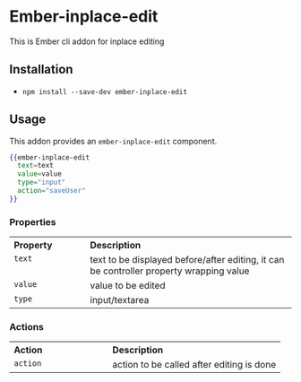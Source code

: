 # Ember-inplace-edit

This is Ember cli addon for inplace editing

## Installation

* `npm install --save-dev ember-inplace-edit`

## Usage
 This addon provides an `ember-inplace-edit` component.
 
```handlebars
{{ember-inplace-edit 
  text=text
  value=value
  type="input" 
  action="saveUser" 
}}
```

### Properties

<table width="100%">
  <tr>
  	<th valign="top" width="120px" align="left">Property</th>
  	<th valign="top" align="left">Description</th>
  </tr>
  <tr>
    <td valign="top"><code>text</code></td>
    <td valign="top">text to be displayed before/after editing, it can be controller property wrapping value</td>
  </tr>
  <tr>
    <td valign="top"><code>value</code></td>
    <td valign="top">value to be edited</td>
  </tr>
  <tr>
    <td valign="top"><code>type</code></td>
    <td valign="top">input/textarea</td>
  </tr>
</table>

### Actions

<table width="100%">
  <tr>
  	<th valign="top" width="160px" align="left">Action</th>
  	<th valign="top" align="left">Description</th>
  </tr>
  <tr>
    <td valign="top"><code>action</code></td>
    <td valign="top">action to be called after editing is done</tr>
  </tr>
</table>
